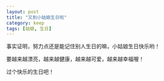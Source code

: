 ```yaml
---
layout: post
title: "又到小姑娘生日啦"
category: keep
tags: [姑娘, 生日]
---
```


事实证明，努力点还是能记住别人生日的嘛，小姑娘生日快乐哟！

要越来越漂亮，越来越健康，越来越可爱，越来越幸福喔！

过个快乐的生日吧！